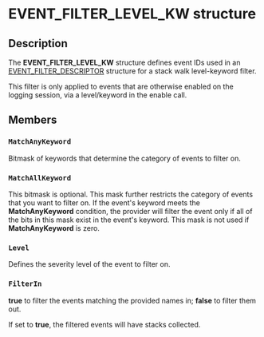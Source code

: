# EVENT_FILTER_LEVEL_KW structure

## Description

The **EVENT_FILTER_LEVEL_KW** structure defines event IDs used in an
[EVENT_FILTER_DESCRIPTOR](https://learn.microsoft.com/windows/desktop/api/evntprov/ns-evntprov-event_filter_descriptor)
structure for a stack walk level-keyword filter.

This filter is only applied to events that are otherwise enabled on the logging
session, via a level/keyword in the enable call.

## Members

### `MatchAnyKeyword`

Bitmask of keywords that determine the category of events to filter on.

### `MatchAllKeyword`

This bitmask is optional. This mask further restricts the category of events
that you want to filter on. If the event's keyword meets the **MatchAnyKeyword**
condition, the provider will filter the event only if all of the bits in this
mask exist in the event's keyword. This mask is not used if **MatchAnyKeyword**
is zero.

### `Level`

Defines the severity level of the event to filter on.

### `FilterIn`

**true** to filter the events matching the provided names in; **false** to
filter them out.

If set to **true**, the filtered events will have stacks collected.